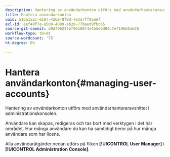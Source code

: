 ```yaml
---
description: Hantering av användarkonton utförs med användarhanteraravsnittet i administrationskonsolen.
title: Hantera användarkonton
uuid: 516a152c-e107-4268-8f9d-7e3a7ff05eef
exl-id: eef40f7e-a509-4089-ab20-77beed9fbc65
source-git-commit: d9df90242ef96188f4e4b5e6d04cfef196b0a628
workflow-type: tm+mt
source-wordcount: '75'
ht-degree: 0%

---
```


# Hantera användarkonton{#managing-user-accounts}

Hantering av användarkonton utförs med användarhanteraravsnittet i administrationskonsolen.

Användare kan skapas, redigeras och tas bort med verktygen i det här området. Hur många användare du kan ha samtidigt beror på hur många användare som har licens.

Alla användaråtgärder nedan utförs på fliken **[!UICONTROL User Manager]** i **[!UICONTROL Administration Console]**.
